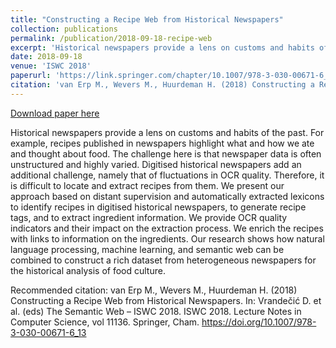```yaml
---
title: "Constructing a Recipe Web from Historical Newspapers"
collection: publications
permalink: /publication/2018-09-18-recipe-web
excerpt: 'Historical newspapers provide a lens on customs and habits of the past. For example, recipes published in newspapers highlight what and how we ate and thought about food. The challenge here is that newspaper data is often unstructured and highly varied. Digitised historical newspapers add an additional challenge, namely that of fluctuations in OCR quality. Therefore, it is difficult to locate and extract recipes from them. We present our approach based on distant supervision and automatically extracted lexicons to identify recipes in digitised historical newspapers, to generate recipe tags, and to extract ingredient information. We provide OCR quality indicators and their impact on the extraction process. We enrich the recipes with links to information on the ingredients. Our research shows how natural language processing, machine learning, and semantic web can be combined to construct a rich dataset from heterogeneous newspapers for the historical analysis of food culture.'
date: 2018-09-18
venue: 'ISWC 2018'
paperurl: 'https://link.springer.com/chapter/10.1007/978-3-030-00671-6_13'
citation: 'van Erp M., Wevers M., Huurdeman H. (2018) Constructing a Recipe Web from Historical Newspapers. In: Vrandečić D. et al. (eds) The Semantic Web – ISWC 2018. ISWC 2018. Lecture Notes in Computer Science, vol 11136. Springer, Cham. https://doi.org/10.1007/978-3-030-00671-6_13'
---
```


<a href='https://link.springer.com/chapter/10.1007/978-3-030-00671-6_13'>Download paper here</a>

Historical newspapers provide a lens on customs and habits of the past. For example, recipes published in newspapers highlight what and how we ate and thought about food. The challenge here is that newspaper data is often unstructured and highly varied. Digitised historical newspapers add an additional challenge, namely that of fluctuations in OCR quality. Therefore, it is difficult to locate and extract recipes from them. We present our approach based on distant supervision and automatically extracted lexicons to identify recipes in digitised historical newspapers, to generate recipe tags, and to extract ingredient information. We provide OCR quality indicators and their impact on the extraction process. We enrich the recipes with links to information on the ingredients. Our research shows how natural language processing, machine learning, and semantic web can be combined to construct a rich dataset from heterogeneous newspapers for the historical analysis of food culture.

Recommended citation: van Erp M., Wevers M., Huurdeman H. (2018) Constructing a Recipe Web from Historical Newspapers. In: Vrandečić D. et al. (eds) The Semantic Web – ISWC 2018. ISWC 2018. Lecture Notes in Computer Science, vol 11136. Springer, Cham. https://doi.org/10.1007/978-3-030-00671-6_13
